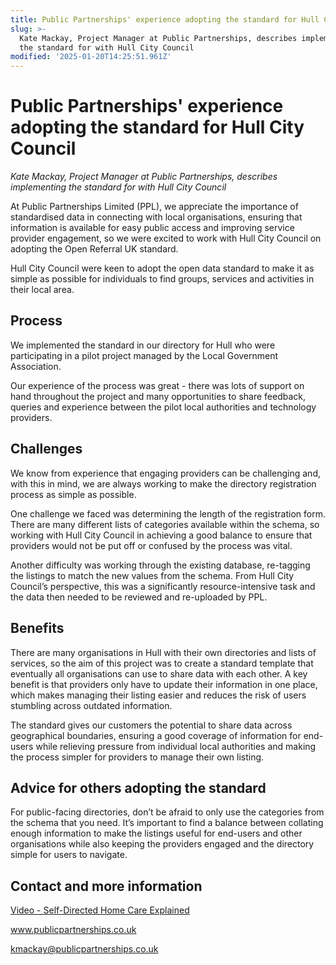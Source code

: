 ```yaml
---
title: Public Partnerships' experience adopting the standard for Hull City Council
slug: >-
  Kate Mackay, Project Manager at Public Partnerships, describes implementing
  the standard for with Hull City Council
modified: '2025-01-20T14:25:51.961Z'
---
```


# Public Partnerships' experience adopting the standard for Hull City Council

_Kate Mackay, Project Manager at Public Partnerships, describes implementing the standard for with Hull City Council_

At Public Partnerships Limited (PPL), we appreciate the importance of standardised data in connecting with local organisations, ensuring that information is available for easy public access and improving service provider engagement, so we were excited to work with Hull City Council on adopting the Open Referral UK standard.

Hull City Council were keen to adopt the open data standard to make it as simple as possible for individuals to find groups, services and activities in their local area.

## Process

We implemented the standard in our directory for Hull who were participating in a pilot project managed by the Local Government Association.

Our experience of the process was great - there was lots of support on hand throughout the project and many opportunities to share feedback, queries and experience between the pilot local authorities and technology providers.

## Challenges

We know from experience that engaging providers can be challenging and, with this in mind, we are always working to make the directory registration process as simple as possible.

One challenge we faced was determining the length of the registration form. There are many different lists of categories available within the schema, so working with Hull City Council in achieving a good balance to ensure that providers would not be put off or confused by the process was vital.

Another difficulty was working through the existing database, re-tagging the listings to match the new values from the schema. From Hull City Council’s perspective, this was a significantly resource-intensive task and the data then needed to be reviewed and re-uploaded by PPL.

## Benefits

There are many organisations in Hull with their own directories and lists of services, so the aim of this project was to create a standard template that eventually all organisations can use to share data with each other. A key benefit is that providers only have to update their information in one place, which makes managing their listing easier and reduces the risk of users stumbling across outdated information.

The standard gives our customers the potential to share data across geographical boundaries, ensuring a good coverage of information for end-users while relieving pressure from individual local authorities and making the process simpler for providers to manage their own listing.

## Advice for others adopting the standard

For public-facing directories, don’t be afraid to only use the categories from the schema that you need. It’s important to find a balance between collating enough information to make the listings useful for end-users and other organisations while also keeping the providers engaged and the directory simple for users to navigate.

## Contact and more information

[Video - Self-Directed Home Care Explained](https://www.youtube.com/watch?v=hTp05Wt2q8M)

www.publicpartnerships.co.uk

kmackay@publicpartnerships.co.uk
